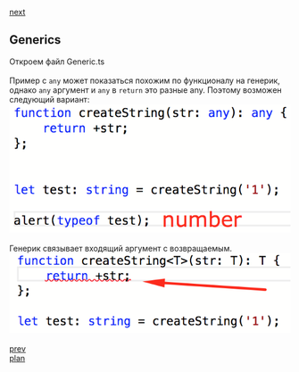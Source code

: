 <a href="06.md">next</a>

<h2>Generics</h2>

<div>
Откроем файл Generic.ts
</div>

<br/>

<div>
Пример с <code>any</code> может показаться похожим по функционалу на генерик,
однако <code>any</code> аргумент и <code>any</code> в <code>return</code> это
разные any. Поэтому возможен следующий вариант:

<br/>
<img src="./media/05-1.png">
</div>

<br/>

<div>
Генерик связывает входящий аргумент с возвращаемым.

<br/>
<img src="./media/05-2.png">
</div>

<br/>
<a href="04.md">prev</a>
<br/>
<a href="00.md">plan</a>
